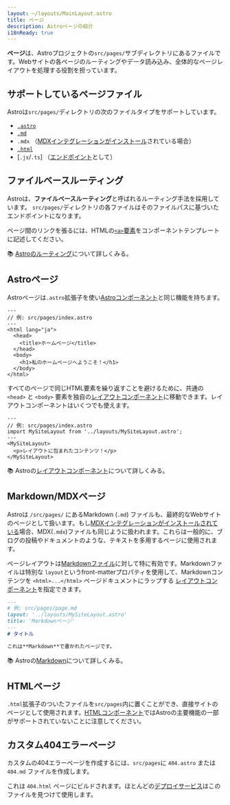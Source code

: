 ```yaml
---
layout: ~/layouts/MainLayout.astro
title: ページ
description: Astroページの紹介
i18nReady: true
---
```


**ページ**は、Astroプロジェクトの`src/pages/`サブディレクトリにあるファイルです。Webサイトの各ページのルーティングやデータ読み込み、全体的なページレイアウトを処理する役割を担っています。

## サポートしているページファイル

Astroは`src/pages/`ディレクトリの次のファイルタイプをサポートしています。
- [`.astro`](#astroページ)
- [`.md`](#markdownmdxページ)
- `.mdx` （[MDXインテグレーションがインストール](/ja/guides/integrations-guide/mdx/#installation)されている場合）
- [`.html`](#htmlページ)
- [`.js`/`.ts`] （[エンドポイント](/ja/core-concepts/endpoints/)として）

## ファイルベースルーティング

Astroは、**ファイルベースルーティング**と呼ばれるルーティング手法を採用しています。 `src/pages/`ディレクトリの各ファイルはそのファイルパスに基づいたエンドポイントになります。

ページ間のリンクを張るには、HTMLの[`<a>`要素](https://developer.mozilla.org/ja/docs/Web/HTML/Element/a)をコンポーネントテンプレートに記述してください。

📚 [Astroのルーティング](/ja/core-concepts/routing/)について詳しくみる。

## Astroページ

Astroページは`.astro`拡張子を使い[Astroコンポーネント](/ja/core-concepts/astro-components/)と同じ機能を持ちます。

```astro
---
// 例: src/pages/index.astro
---
<html lang="ja">
  <head>
    <title>ホームページ</title>
  </head>
  <body>
    <h1>私のホームページへようこそ！</h1>
  </body>
</html>
```

すべてのページで同じHTML要素を繰り返すことを避けるために、共通の `<head>` と `<body>` 要素を独自の[レイアウトコンポーネント](/ja/core-concepts/layouts/)に移動できます。レイアウトコンポーネントはいくつでも使えます。

```astro {3} /</?MySiteLayout>/
---
// 例: src/pages/index.astro
import MySiteLayout from '../layouts/MySiteLayout.astro';
---
<MySiteLayout>
  <p>レイアウトに包まれたコンテンツ！</p>
</MySiteLayout>
```

📚 Astroの[レイアウトコンポーネント](/ja/core-concepts/layouts/)について詳しくみる。

## Markdown/MDXページ

Astroは `/src/pages/` にあるMarkdown (`.md`) ファイルも、最終的なWebサイトのページとして扱います。もし[MDXインテグレーションがインストールされている](/ja/guides/integrations-guide/mdx/#installation)場合、MDX(`.mdx`)ファイルも同じように扱われます。これらは一般的に、ブログの投稿やドキュメントのような、テキストを多用するページに使用されます。

ページレイアウトは[Markdownファイル](#markdownmdxページ)に対して特に有効です。Markdownファイルは特別な `layout`というfront-matterプロパティを使用して、Markdownコンテンツを `<html>...</html>` ページドキュメントにラップする [レイアウトコンポーネント](/ja/core-concepts/layouts/)を指定できます。

```md {3}
---
# 例: src/pages/page.md
layout: '../layouts/MySiteLayout.astro'
title: 'Markdownページ'
---
# タイトル

これは**Markdown**で書かれたページです。
```

📚 Astroの[Markdown](/ja/guides/markdown-content/)について詳しくみる。

## HTMLページ

`.html`拡張子のついたファイルを`src/pages`内に置くことができ、直接サイトのページとして使用されます。[HTMLコンポーネント](/ja/core-concepts/astro-components/#htmlコンポーネント)ではAstroの主要機能の一部がサポートされていないことに注意してください。

## カスタム404エラーページ

カスタムの404エラーページを作成するには、`src/pages`に `404.astro` または `404.md` ファイルを作成します。

これは `404.html` ページにビルドされます。ほとんどの[デプロイサービス](/ja/guides/deploy/)はこのファイルを見つけて使用します。

